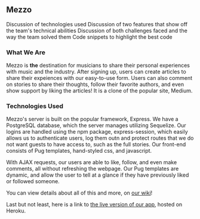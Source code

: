 ## Mezzo
<!-- Brief explanation of what the app is and does
Link to live site
Link to wiki docs -->
Discussion of technologies used
Discussion of two features that show off the team's technical abilities
Discussion of both challenges faced and the way the team solved them
Code snippets to highlight the best code

### What We Are

Mezzo is **the** destination for musicians to share their personal experiences with music and the industry. After signing up, users can create articles to share their expeiences with our easy-to-use form. Users can also comment on stories to share their thoughts, follow their favorite authors, and even show support by liking the articles! It is a clone of the popular site, Medium.

### Technologies Used

Mezzo's server is built on the popular framework, Express. We have a PostgreSQL database, which the server manages utilizing Sequelize. Our logins are handled using the npm package, express-session, which easily allows us to authenticate users, log them outn and protect routes that we do not want guests to have access to, such as the full stories. Our front-end consists of Pug templates, hand-styled css, and javascript.

With AJAX requests, our users are able to like, follow, and even make comments, all without refreshing the webpage. Our Pug templates are dynamic, and allow the user to tell at a glance if they have previously liked or followed someone.


You can view details about all of this and more, on [our wiki](https://github.com/sal-wav/Mezzo/wiki)!

Last but not least, here is a link to [the live version of our app](https://mezzo-app.herokuapp.com/), hosted on Heroku.
